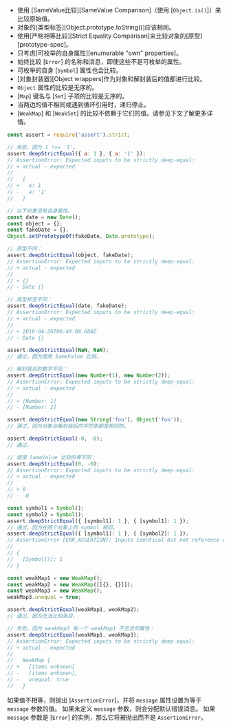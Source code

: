 
* 使用 [SameValue比较][SameValue Comparison]（使用 [`Object.is()`]）来比较原始值。
* 对象的[类型标签][Object.prototype.toString()]应该相同。
* 使用[严格相等比较][Strict Equality Comparison]来比较对象的[原型][prototype-spec]。
* 只考虑[可枚举的自身属性][enumerable "own" properties]。
* 始终比较 [`Error`] 的名称和消息，即使这些不是可枚举的属性。
* 可枚举的自身 [`Symbol`] 属性也会比较。
* [对象封装器][Object wrappers]作为对象和解封装后的值都进行比较。
* `Object` 属性的比较是无序的。
* [`Map`] 键名与 [`Set`] 子项的比较是无序的。
* 当两边的值不相同或遇到循环引用时，递归停止。
* [`WeakMap`] 和 [`WeakSet`] 的比较不依赖于它们的值。请参见下文了解更多详情。

```js
const assert = require('assert').strict;

// 失败，因为 1 !== '1'。
assert.deepStrictEqual({ a: 1 }, { a: '1' });
// AssertionError: Expected inputs to be strictly deep-equal:
// + actual - expected
//
//   {
// +   a: 1
// -   a: '1'
//   }

// 以下对象没有自身属性。
const date = new Date();
const object = {};
const fakeDate = {};
Object.setPrototypeOf(fakeDate, Date.prototype);

// 原型不同：
assert.deepStrictEqual(object, fakeDate);
// AssertionError: Expected inputs to be strictly deep-equal:
// + actual - expected
//
// + {}
// - Date {}

// 类型标签不同：
assert.deepStrictEqual(date, fakeDate);
// AssertionError: Expected inputs to be strictly deep-equal:
// + actual - expected
//
// + 2018-04-26T00:49:08.604Z
// - Date {}

assert.deepStrictEqual(NaN, NaN);
// 通过，因为使用 SameValue 比较。

// 解封装后的数字不同：
assert.deepStrictEqual(new Number(1), new Number(2));
// AssertionError: Expected inputs to be strictly deep-equal:
// + actual - expected
//
// + [Number: 1]
// - [Number: 2]

assert.deepStrictEqual(new String('foo'), Object('foo'));
// 通过，因为对象与解封装后的字符串都是相同的。

assert.deepStrictEqual(-0, -0);
// 通过。

// 使用 SameValue 比较的零不同：
assert.deepStrictEqual(0, -0);
// AssertionError: Expected inputs to be strictly deep-equal:
// + actual - expected
//
// + 0
// - -0

const symbol1 = Symbol();
const symbol2 = Symbol();
assert.deepStrictEqual({ [symbol1]: 1 }, { [symbol1]: 1 });
// 通过，因为在两个对象上的 symbol 相同。
assert.deepStrictEqual({ [symbol1]: 1 }, { [symbol2]: 1 });
// AssertionError [ERR_ASSERTION]: Inputs identical but not reference equal:
//
// {
//   [Symbol()]: 1
// }

const weakMap1 = new WeakMap();
const weakMap2 = new WeakMap([[{}, {}]]);
const weakMap3 = new WeakMap();
weakMap3.unequal = true;

assert.deepStrictEqual(weakMap1, weakMap2);
// 通过，因为无法比较条目。

// 失败，因为 weakMap3 有一个 weakMap1 不包含的属性：
assert.deepStrictEqual(weakMap1, weakMap3);
// AssertionError: Expected inputs to be strictly deep-equal:
// + actual - expected
//
//   WeakMap {
// +   [items unknown]
// -   [items unknown],
// -   unequal: true
//   }
```

如果值不相等，则抛出 [`AssertionError`]，并将 `message` 属性设置为等于 `message` 参数的值。
如果未定义 `message` 参数，则会分配默认错误消息。
如果 `message` 参数是 [`Error`] 的实例，那么它将被抛出而不是 `AssertionError`。


